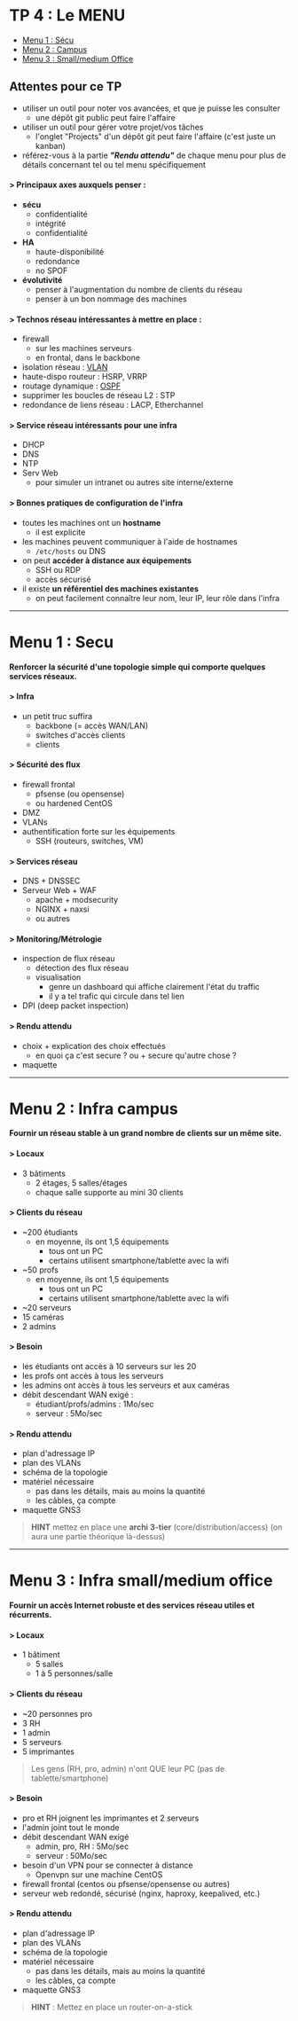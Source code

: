 # TP 4 : Le MENU

* [Menu 1 : Sécu](#menu-1--secu)
* [Menu 2 : Campus](#menu-2--infra-campus)
* [Menu 3 : Small/medium Office](#menu-3--infra-smallmedium-office)

## Attentes pour ce TP
* utiliser un outil pour noter vos avancées, et que je puisse les consulter
  * une dépôt git public peut faire l'affaire
* utiliser un outil pour gérer votre projet/vos tâches
  * l'onglet "Projects" d'un dépôt git peut faire l'affaire (c'est juste un kanban)
* référez-vous à la partie ***"Rendu attendu"*** de chaque menu pour plus de détails concernant tel ou tel menu spécifiquement

#### > Principaux axes auxquels penser :

* **sécu**
  * confidentialité
  * intégrité
  * confidentialité
* **HA**
  * haute-disponibilité
  * redondance
  * no SPOF
* **évolutivité**
  * penser à l'augmentation du nombre de clients du réseau
  * penser à un bon nommage des machines

#### > Technos réseau intéressantes à mettre en place :

* firewall
  * sur les machines serveurs
  * en frontal, dans le backbone
* isolation réseau : [VLAN](../../cours/3.md#vlan)
* haute-dispo routeur : HSRP, VRRP
* routage dynamique : [OSPF](../../cours/3.md#ospf)
* supprimer les boucles de réseau L2 : STP
* redondance de liens réseau : LACP, Etherchannel

#### > Service réseau intéressants pour une infra

* DHCP
* DNS
* NTP
* Serv Web
  * pour simuler un intranet ou autres site interne/externe

#### > Bonnes pratiques de configuration de l'infra

* toutes les machines ont un **hostname**
  * il est explicite
* les machines peuvent communiquer à l'aide de hostnames
  * `/etc/hosts` ou DNS
* on peut **accéder à distance aux équipements**
  * SSH ou RDP
  * accès sécurisé
* il existe **un référentiel des machines existantes**
  * on peut facilement connaître leur nom, leur IP, leur rôle dans l'infra

---

# Menu 1 : Secu

**Renforcer la sécurité d'une topologie simple qui comporte quelques services réseaux.**

#### > Infra

* un petit truc suffira
  * backbone (= accès WAN/LAN)
  * switches d'accès clients
  * clients

#### > Sécurité des flux

* firewall frontal
  * pfsense (ou opensense)
  * ou hardened CentOS
* DMZ
* VLANs
* authentification forte sur les équipements
  * SSH (routeurs, switches, VM)

#### > Services réseau

* DNS + DNSSEC
* Serveur Web + WAF 
  * apache + modsecurity
  * NGINX + naxsi
  * ou autres

#### > Monitoring/Métrologie

* inspection de flux réseau
  * détection des flux réseau
  * visualisation
    * genre un dashboard qui affiche clairement l'état du traffic
    * il y a tel trafic qui circule dans tel lien
* DPI (deep packet inspection)

#### > Rendu attendu
* choix + explication des choix effectués
  * en quoi ça c'est secure ? ou + secure qu'autre chose ?
* maquette

---

# Menu 2 : Infra campus

**Fournir un réseau stable à un grand nombre de clients sur un même site.**

#### > Locaux
* 3 bâtiments
  * 2 étages, 5 salles/étages
  * chaque salle supporte au mini 30 clients

#### > Clients du réseau

* ~200 étudiants
  * en moyenne, ils ont 1,5 équipements
    * tous ont un PC
    * certains utilisent smartphone/tablette avec la wifi
* ~50 profs
  * en moyenne, ils ont 1,5 équipements
    * tous ont un PC
    * certains utilisent smartphone/tablette avec la wifi
* ~20 serveurs
* 15 caméras
* 2 admins

#### > Besoin

* les étudiants ont accès à 10 serveurs sur les 20
* les profs ont accès à tous les serveurs
* les admins ont accès à tous les serveurs et aux caméras
* débit descendant WAN exigé : 
  * étudiant/profs/admins : 1Mo/sec
  * serveur : 5Mo/sec

#### > Rendu attendu

* plan d'adressage IP
* plan des VLANs
* schéma de la topologie
* matériel nécessaire
  * pas dans les détails, mais au moins la quantité
  * les câbles, ça compte
* maquette GNS3

> **HINT**  mettez en place une **archi 3-tier** (core/distribution/access) (on aura une partie théorique là-dessus)

---

# Menu 3 : Infra small/medium office

**Fournir un accès Internet robuste et des services réseau utiles et récurrents.**

#### > Locaux

* 1 bâtiment
  * 5 salles
  * 1 à 5 personnes/salle

#### > Clients du réseau

* ~20 personnes pro
* 3 RH
* 1 admin
* 5 serveurs
* 5 imprimantes

> Les gens (RH, pro, admin) n'ont QUE leur PC (pas de tablette/smartphone)

#### > Besoin

* pro et RH joignent les imprimantes et 2 serveurs
* l'admin joint tout le monde
* débit descendant WAN exigé
  * admin, pro, RH : 5Mo/sec 
  * serveur : 50Mo/sec
* besoin d'un VPN pour se connecter à distance
  * Openvpn sur une machine CentOS
* firewall frontal (centos ou pfsense/opensense ou autres)
* serveur web redondé, sécurisé (nginx, haproxy, keepalived, etc.)

#### > Rendu attendu

* plan d'adressage IP
* plan des VLANs
* schéma de la topologie
* matériel nécessaire
  * pas dans les détails, mais au moins la quantité
  * les câbles, ça compte
* maquette GNS3

> **HINT** : Mettez en place un router-on-a-stick
